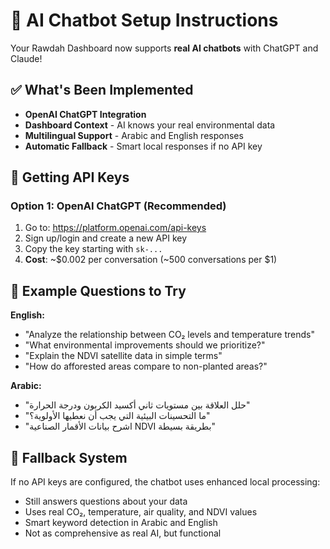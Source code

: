 # 🤖 AI Chatbot Setup Instructions

Your Rawdah Dashboard now supports **real AI chatbots** with ChatGPT and Claude!

## ✅ What's Been Implemented

- **OpenAI ChatGPT Integration** 
- **Dashboard Context** - AI knows your real environmental data
- **Multilingual Support** - Arabic and English responses
- **Automatic Fallback** - Smart local responses if no API key

## 🔑 Getting API Keys

### Option 1: OpenAI ChatGPT (Recommended)
1. Go to: https://platform.openai.com/api-keys
2. Sign up/login and create a new API key
3. Copy the key starting with `sk-...`
4. **Cost**: ~$0.002 per conversation (~500 conversations per $1)



## 💬 Example Questions to Try

**English:**
- "Analyze the relationship between CO₂ levels and temperature trends"
- "What environmental improvements should we prioritize?"
- "Explain the NDVI satellite data in simple terms"
- "How do afforested areas compare to non-planted areas?"

**Arabic:**
- "حلل العلاقة بين مستويات ثاني أكسيد الكربون ودرجة الحرارة"
- "ما التحسينات البيئية التي يجب أن نعطيها الأولوية؟"
- "اشرح بيانات الأقمار الصناعية NDVI بطريقة بسيطة"


## 🔄 Fallback System

If no API keys are configured, the chatbot uses enhanced local processing:
- Still answers questions about your data
- Uses real CO₂, temperature, air quality, and NDVI values
- Smart keyword detection in Arabic and English
- Not as comprehensive as real AI, but functional
